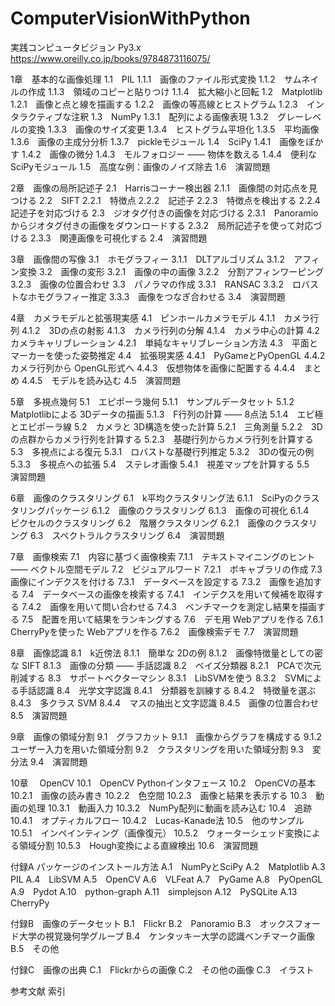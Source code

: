 # ComputerVisionWithPython
実践コンピュータビジョン Py3.x  
https://www.oreilly.co.jp/books/9784873116075/  
  

1章　基本的な画像処理
    1.1　PIL
        1.1.1　画像のファイル形式変換
        1.1.2　サムネイルの作成
        1.1.3　領域のコピーと貼りつけ
        1.1.4　拡大縮小と回転
    1.2　Matplotlib
        1.2.1　画像と点と線を描画する
        1.2.2　画像の等高線とヒストグラム
        1.2.3　インタラクティブな注釈
    1.3　NumPy
        1.3.1　配列による画像表現
        1.3.2　グレーレベルの変換
        1.3.3　画像のサイズ変更
        1.3.4　ヒストグラム平坦化
        1.3.5　平均画像
        1.3.6　画像の主成分分析
        1.3.7　pickleモジュール
    1.4　SciPy
        1.4.1　画像をぼかす
        1.4.2　画像の微分
        1.4.3　モルフォロジー ―― 物体を数える
        1.4.4　便利な SciPyモジュール
    1.5　高度な例：画像のノイズ除去
    1.6　演習問題

2章　画像の局所記述子
    2.1　Harrisコーナー検出器
        2.1.1　画像間の対応点を見つける
    2.2　SIFT
        2.2.1　特徴点
        2.2.2　記述子
        2.2.3　特徴点を検出する
        2.2.4　記述子を対応づける
    2.3　ジオタグ付きの画像を対応づける
        2.3.1　Panoramioからジオタグ付きの画像をダウンロードする
        2.3.2　局所記述子を使って対応づける
        2.3.3　関連画像を可視化する
    2.4　演習問題

3章　画像間の写像
    3.1　ホモグラフィー
        3.1.1　DLTアルゴリズム
        3.1.2　アフィン変換
    3.2　画像の変形
        3.2.1　画像の中の画像
        3.2.2　分割アフィンワーピング
        3.2.3　画像の位置合わせ
    3.3　パノラマの作成
        3.3.1　RANSAC
        3.3.2　ロバストなホモグラフィー推定
        3.3.3　画像をつなぎ合わせる
    3.4　演習問題

4章　カメラモデルと拡張現実感
    4.1　ピンホールカメラモデル
        4.1.1　カメラ行列
        4.1.2　3Dの点の射影
        4.1.3　カメラ行列の分解
        4.1.4　カメラ中心の計算
    4.2　カメラキャリブレーション
        4.2.1　単純なキャリブレーション方法
    4.3　平面とマーカーを使った姿勢推定
    4.4　拡張現実感
        4.4.1　PyGameとPyOpenGL
        4.4.2　カメラ行列から OpenGL形式へ
        4.4.3　仮想物体を画像に配置する
        4.4.4　まとめ
        4.4.5　モデルを読み込む
    4.5　演習問題

5章　多視点幾何
    5.1　エピポーラ幾何
        5.1.1　サンプルデータセット
        5.1.2　Matplotlibによる 3Dデータの描画
        5.1.3　F行列の計算 ―― 8点法
        5.1.4　エピ極とエピポーラ線
    5.2　カメラと 3D構造を使った計算
        5.2.1　三角測量
        5.2.2　3Dの点群からカメラ行列を計算する
        5.2.3　基礎行列からカメラ行列を計算する
    5.3　多視点による復元
        5.3.1　ロバストな基礎行列推定
        5.3.2　3Dの復元の例
        5.3.3　多視点への拡張
    5.4　ステレオ画像
        5.4.1　視差マップを計算する
    5.5　演習問題

6章　画像のクラスタリング
    6.1　k平均クラスタリング法
        6.1.1　SciPyのクラスタリングパッケージ
        6.1.2　画像のクラスタリング
        6.1.3　画像の可視化
        6.1.4　ピクセルのクラスタリング
    6.2　階層クラスタリング
        6.2.1　画像のクラスタリング
    6.3　スペクトラルクラスタリング
    6.4　演習問題

7章　画像検索
    7.1　内容に基づく画像検索
        7.1.1　テキストマイニングのヒント ―― ベクトル空間モデル
    7.2　ビジュアルワード
        7.2.1　ボキャブラリの作成
    7.3　画像にインデクスを付ける
        7.3.1　データベースを設定する
        7.3.2　画像を追加する
    7.4　データベースの画像を検索する
        7.4.1　インデクスを用いて候補を取得する
        7.4.2　画像を用いて問い合わせる
        7.4.3　ベンチマークを測定し結果を描画する
    7.5　配置を用いて結果をランキングする
    7.6　デモ用 Webアプリを作る
        7.6.1　CherryPyを使った Webアプリを作る
        7.6.2　画像検索デモ
    7.7　演習問題

8章　画像認識
    8.1　k近傍法
        8.1.1　簡単な 2Dの例
        8.1.2　画像特徴量としての密な SIFT
        8.1.3　画像の分類 ―― 手話認識
    8.2　ベイズ分類器
        8.2.1　PCAで次元削減する
    8.3　サポートベクターマシン
        8.3.1　LibSVMを使う
        8.3.2　SVMによる手話認識
    8.4　光学文字認識
        8.4.1　分類器を訓練する
        8.4.2　特徴量を選ぶ
        8.4.3　多クラス SVM
        8.4.4　マスの抽出と文字認識
        8.4.5　画像の位置合わせ
    8.5　演習問題

9章　画像の領域分割
    9.1　グラフカット
        9.1.1　画像からグラフを構成する
        9.1.2　ユーザー入力を用いた領域分割
    9.2　クラスタリングを用いた領域分割
    9.3　変分法
    9.4　演習問題

10章　 OpenCV
    10.1　OpenCV Pythonインタフェース
    10.2　OpenCVの基本
        10.2.1　画像の読み書き
        10.2.2　色空間
        10.2.3　画像と結果を表示する
    10.3　動画の処理
        10.3.1　動画入力
        10.3.2　NumPy配列に動画を読み込む
    10.4　追跡
        10.4.1　オプティカルフロー
        10.4.2　Lucas-Kanade法
    10.5　他のサンプル
        10.5.1　インペインティング（画像復元）
        10.5.2　ウォーターシェッド変換による領域分割
        10.5.3　Hough変換による直線検出
    10.6　演習問題

付録A パッケージのインストール方法
    A.1　NumPyとSciPy
    A.2　Matplotlib
    A.3　PIL
    A.4　LibSVM
    A.5　OpenCV
    A.6　VLFeat
    A.7　PyGame
    A.8　PyOpenGL
    A.9　Pydot
    A.10　python-graph
    A.11　simplejson
    A.12　PySQLite
    A.13　CherryPy

付録B　画像のデータセット
    B.1　Flickr
    B.2　Panoramio
    B.3　オックスフォード大学の視覚幾何学グループ
    B.4　ケンタッキー大学の認識ベンチマーク画像
    B.5　その他

付録C　画像の出典
    C.1　Flickrからの画像
    C.2　その他の画像
    C.3　イラスト

参考文献
索引
